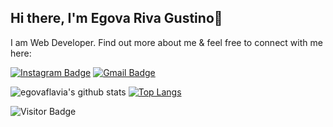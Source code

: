 ## Hi there, I'm Egova Riva Gustino👋

I am Web Developer. Find out more about me & feel free to connect with me here:

[![Instagram Badge](https://img.shields.io/badge/-egovaflavia-ff69b4?style=flat-square&logo=instagram&logoColor=white&link=https://www.instagram.com/egovaflavia/)](https://www.instagram.com/egovaf_lavia/)
[![Gmail Badge](https://img.shields.io/badge/-egovaflavia@gmail.com-c14438?style=flat-square&logo=Gmail&logoColor=white&link=mailto:egovaflavia@gmail.com)](mailto:egovaflavia@gmail.com)

![egovaflavia's github stats](https://github-readme-stats.vercel.app/api?username=egovaflavia&show_icons=true&theme=light) [![Top Langs](https://github-readme-stats.vercel.app/api/top-langs/?username=egovaflavia&layout=compact)](https://github.com/egovaflavia/github-readme-stats) 

![Visitor Badge](https://visitor-badge.laobi.icu/badge?page_id=egovaflavia)
